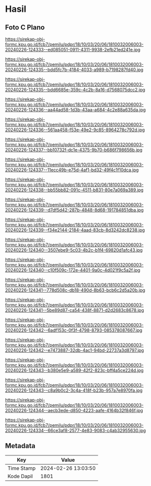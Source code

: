 # Hasil

## Foto C Plano

https://sirekap-obj-formc.kpu.go.id/fcb7/pemilu/pdpr/18/10/03/20/06/1810032006003-20240226-124333--ed085051-0911-4311-9938-2efb21ed241e.jpg

https://sirekap-obj-formc.kpu.go.id/fcb7/pemilu/pdpr/18/10/03/20/06/1810032006003-20240226-124335--bdd5fc7b-4184-4033-a989-b7198287fd40.jpg

https://sirekap-obj-formc.kpu.go.id/fcb7/pemilu/pdpr/18/10/03/20/06/1810032006003-20240226-124335--bdd6685e-359c-4c2b-8a16-d7568075dcc2.jpg

https://sirekap-obj-formc.kpu.go.id/fcb7/pemilu/pdpr/18/10/03/20/06/1810032006003-20240226-124336--aa44ad58-1d3b-43aa-a684-4c2e88a635da.jpg

https://sirekap-obj-formc.kpu.go.id/fcb7/pemilu/pdpr/18/10/03/20/06/1810032006003-20240226-124336--561aa458-f53e-49e2-9c85-8964278c792d.jpg

https://sirekap-obj-formc.kpu.go.id/fcb7/pemilu/pdpr/18/10/03/20/06/1810032006003-20240226-124337--bb10732f-dc1e-4375-9b70-b686f798656b.jpg

https://sirekap-obj-formc.kpu.go.id/fcb7/pemilu/pdpr/18/10/03/20/06/1810032006003-20240226-124337--11ecc49b-e75d-4af1-bd32-49f4c1f10dca.jpg

https://sirekap-obj-formc.kpu.go.id/fcb7/pemilu/pdpr/18/10/03/20/06/1810032006003-20240226-124338--bb55bb82-091c-4511-b831-80e7a069a389.jpg

https://sirekap-obj-formc.kpu.go.id/fcb7/pemilu/pdpr/18/10/03/20/06/1810032006003-20240226-124339--d7df5d42-287b-4848-8d68-191784851dba.jpg

https://sirekap-obj-formc.kpu.go.id/fcb7/pemilu/pdpr/18/10/03/20/06/1810032006003-20240226-124339--f34e2144-2184-4aad-83cb-8d3242dc8238.jpg

https://sirekap-obj-formc.kpu.go.id/fcb7/pemilu/pdpr/18/10/03/20/06/1810032006003-20240226-124340--3507ebe9-5c03-4b2c-b1f4-69820d1afc43.jpg

https://sirekap-obj-formc.kpu.go.id/fcb7/pemilu/pdpr/18/10/03/20/06/1810032006003-20240226-124340--c10f509c-172e-4401-9a0c-4d021f9c5a2f.jpg

https://sirekap-obj-formc.kpu.go.id/fcb7/pemilu/pdpr/18/10/03/20/06/1810032006003-20240226-124341--778d508c-db18-490d-8b63-bcb6c2d5a20b.jpg

https://sirekap-obj-formc.kpu.go.id/fcb7/pemilu/pdpr/18/10/03/20/06/1810032006003-20240226-124341--5be89d87-ca54-438f-8871-d2d2683c8678.jpg

https://sirekap-obj-formc.kpu.go.id/fcb7/pemilu/pdpr/18/10/03/20/06/1810032006003-20240226-124342--6adf153c-0f3f-4798-8793-085378087667.jpg

https://sirekap-obj-formc.kpu.go.id/fcb7/pemilu/pdpr/18/10/03/20/06/1810032006003-20240226-124342--e7473887-32db-4ac1-94bd-22737a3d8797.jpg

https://sirekap-obj-formc.kpu.go.id/fcb7/pemilu/pdpr/18/10/03/20/06/1810032006003-20240226-124343--b380e5e9-a589-42f2-823c-bff4a5ce224d.jpg

https://sirekap-obj-formc.kpu.go.id/fcb7/pemilu/pdpr/18/10/03/20/06/1810032006003-20240226-124343--c8a9b0c2-3c4a-418f-b23b-957a7e8970fa.jpg

https://sirekap-obj-formc.kpu.go.id/fcb7/pemilu/pdpr/18/10/03/20/06/1810032006003-20240226-124344--aecb3ede-d850-4223-aafe-4164b32f846f.jpg

https://sirekap-obj-formc.kpu.go.id/fcb7/pemilu/pdpr/18/10/03/20/06/1810032006003-20240226-124334--66ce3af8-2577-4e83-9083-c4ab32955630.jpg


## Metadata

| Key        | Value               |
| ---------- | ------------------- |
| Time Stamp | 2024-02-26 13:03:50 |
| Kode Dapil | 1801                |



